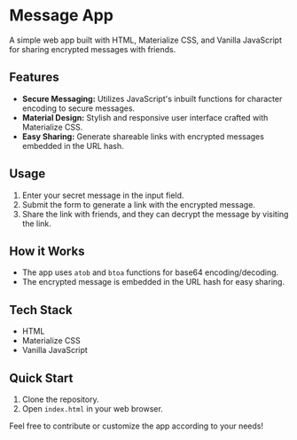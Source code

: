 # Message App

A simple web app built with HTML, Materialize CSS, and Vanilla JavaScript for sharing encrypted messages with friends.

## Features

- **Secure Messaging:** Utilizes JavaScript's inbuilt functions for character encoding to secure messages.
- **Material Design:** Stylish and responsive user interface crafted with Materialize CSS.
- **Easy Sharing:** Generate shareable links with encrypted messages embedded in the URL hash.

## Usage

1. Enter your secret message in the input field.
2. Submit the form to generate a link with the encrypted message.
3. Share the link with friends, and they can decrypt the message by visiting the link.

## How it Works

- The app uses `atob` and `btoa` functions for base64 encoding/decoding.
- The encrypted message is embedded in the URL hash for easy sharing.

## Tech Stack

- HTML
- Materialize CSS
- Vanilla JavaScript

## Quick Start

1. Clone the repository.
2. Open `index.html` in your web browser.

Feel free to contribute or customize the app according to your needs!
